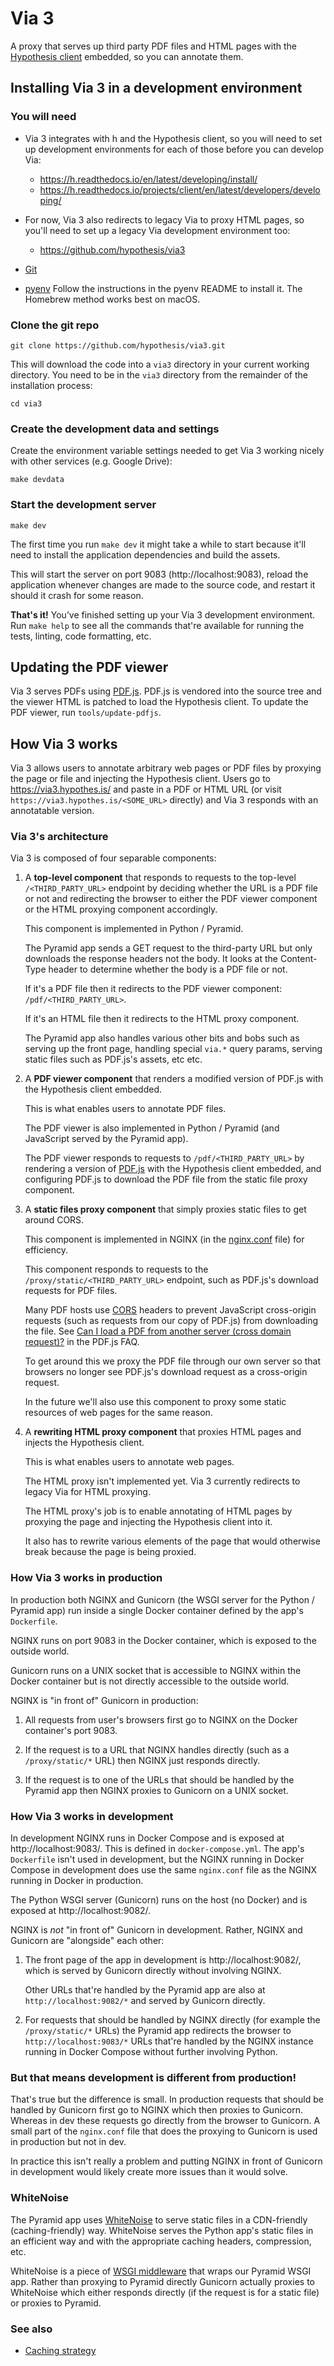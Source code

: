 Via 3
=====

A proxy that serves up third party PDF files and HTML pages with the
[Hypothesis client](https://github.com/hypothesis/client) embedded, so you can
annotate them.

Installing Via 3 in a development environment
---------------------------------------------

### You will need

* Via 3 integrates with h and the Hypothesis client, so you will need to
  set up development environments for each of those before you can develop Via:

  * https://h.readthedocs.io/en/latest/developing/install/
  * https://h.readthedocs.io/projects/client/en/latest/developers/developing/

* For now, Via 3 also redirects to legacy Via to proxy HTML pages, so you'll
  need to set up a legacy Via development environment too:

  * https://github.com/hypothesis/via3

* [Git](https://git-scm.com/)

* [pyenv](https://github.com/pyenv/pyenv)
  Follow the instructions in the pyenv README to install it.
  The Homebrew method works best on macOS.

### Clone the git repo

    git clone https://github.com/hypothesis/via3.git

This will download the code into a `via3` directory in your current working
directory. You need to be in the `via3` directory from the remainder of the
installation process:

    cd via3

### Create the development data and settings

Create the environment variable settings needed to get Via 3 working nicely with other services (e.g. Google Drive):

    make devdata

### Start the development server

    make dev

The first time you run `make dev` it might take a while to start because it'll
need to install the application dependencies and build the assets.

This will start the server on port 9083 (http://localhost:9083), reload the
application whenever changes are made to the source code, and restart it should
it crash for some reason.

**That's it!** You’ve finished setting up your Via 3 development environment. Run
`make help` to see all the commands that're available for running the tests,
linting, code formatting, etc.

Updating the PDF viewer
-----------------------

Via 3 serves PDFs using [PDF.js](https://mozilla.github.io/pdf.js/). PDF.js is
vendored into the source tree and the viewer HTML is patched to load the Hypothesis
client. To update the PDF viewer, run `tools/update-pdfjs`.

How Via 3 works
---------------

Via 3 allows users to annotate arbitrary web pages or PDF files by proxying the
page or file and injecting the Hypothesis client. Users go to
<https://via3.hypothes.is/> and paste in a PDF or HTML URL (or visit
`https://via3.hypothes.is/<SOME_URL>` directly) and Via 3 responds with an
annotatable version.

### Via 3's architecture

Via 3 is composed of four separable components:

1. A **top-level component** that responds to requests to the top-level
   `/<THIRD_PARTY_URL>` endpoint by deciding whether the URL is a PDF file or
   not and redirecting the browser to either the PDF viewer component or the
   HTML proxying component accordingly.

   This component is implemented in Python / Pyramid.

   The Pyramid app sends a GET request to the third-party URL but only
   downloads the response headers not the body. It looks at the Content-Type
   header to determine whether the body is a PDF file or not.

   If it's a PDF file then it redirects to the PDF viewer component:
   `/pdf/<THIRD_PARTY_URL>`.

   If it's an HTML file then it redirects to the HTML proxy component.

   The Pyramid app also handles various other bits and bobs such as serving up
   the front page, handling special `via.*` query params, serving static files
   such as PDF.js's assets, etc etc.

2. A **PDF viewer component** that renders a modified version of PDF.js with the Hypothesis client embedded.

   This is what enables users to annotate PDF files.

   The PDF viewer is also implemented in Python / Pyramid (and JavaScript served by the Pyramid app).

   The PDF viewer responds to requests to `/pdf/<THIRD_PARTY_URL>` by rendering
   a version of [PDF.js](https://mozilla.github.io/pdf.js/) with the Hypothesis
   client embedded, and configuring PDF.js to download the PDF file from the
   static file proxy component.

3. A **static files proxy component** that simply proxies static files to get around CORS.

   This component is implemented in NGINX (in the [nginx.conf](nginx/nginx.conf) file) for efficiency.

   This component responds to requests to the `/proxy/static/<THIRD_PARTY_URL>`
   endpoint, such as PDF.js's download requests for PDF files.

   Many PDF hosts use
   [CORS](https://developer.mozilla.org/en-US/docs/Web/HTTP/CORS) headers to
   prevent JavaScript cross-origin requests (such as requests from our copy of
   PDF.js) from downloading the file.
   See [Can I load a PDF from another server (cross domain request)?](https://github.com/mozilla/pdf.js/wiki/Frequently-Asked-Questions#can-i-load-a-pdf-from-another-server-cross-domain-request)
   in the PDF.js FAQ.

   To get around this we proxy the PDF file through our own server so that
   browsers no longer see PDF.js's download request as a cross-origin request.

   In the future we'll also use this component to proxy some static resources
   of web pages for the same reason.

4. A **rewriting HTML proxy component** that proxies HTML pages and injects the Hypothesis client.

   This is what enables users to annotate web pages.

   The HTML proxy isn't implemented yet. Via 3 currently redirects to legacy Via for HTML proxying.

   The HTML proxy's job is to enable annotating of HTML pages by proxying the
   page and injecting the Hypothesis client into it.

   It also has to rewrite various elements of the page that would otherwise
   break because the page is being proxied.

### How Via 3 works in production

In production both NGINX and Gunicorn (the WSGI server for the Python / Pyramid
app) run inside a single Docker container defined by the app's `Dockerfile`.

NGINX runs on port 9083 in the Docker container, which is exposed to the
outside world.

Gunicorn runs on a UNIX socket that is accessible to NGINX within the Docker
container but is not directly accessible to the outside world.

NGINX is "in front of" Gunicorn in production:

1. All requests from user's browsers first go to NGINX on the Docker container's port 9083.

2. If the request is to a URL that NGINX handles directly (such as a
   `/proxy/static/*` URL) then NGINX just responds directly.

3. If the request is to one of the URLs that should be handled by the Pyramid
   app then NGINX proxies to Gunicorn on a UNIX socket.

### How Via 3 works in development

In development NGINX runs in Docker Compose and is exposed at
http://localhost:9083/. This is defined in `docker-compose.yml`. The app's
`Dockerfile` isn't used in development, but the NGINX running in Docker Compose
in development does use the same `nginx.conf` file as the NGINX running in
Docker in production.

The Python WSGI server (Gunicorn) runs on the host (no Docker) and is exposed
at http://localhost:9082/.

NGINX is _not_ "in front of" Gunicorn in development. Rather, NGINX and
Gunicorn are "alongside" each other:

1. The front page of the app in development is http://localhost:9082/, which is
   served by Gunicorn directly without involving NGINX.

   Other URLs that're handled by the Pyramid app are also at
   `http://localhost:9082/*` and served by Gunicorn directly.

2. For requests that should be handled by NGINX directly (for example the
   `/proxy/static/*` URLs) the Pyramid app redirects the browser to
   `http://localhost:9083/*` URLs that're handled by the NGINX instance running
   in Docker Compose without further involving Python.

### But that means development is different from production!

That's true but the difference is small. In production requests that should be
handled by Gunicorn first go to NGINX which then proxies to Gunicorn. Whereas
in dev these requests go directly from the browser to Gunicorn. A small part of
the `nginx.conf` file that does the proxying to Gunicorn is used in production
but not in dev.

In practice this isn't really a problem and putting NGINX in front of Gunicorn
in development would likely create more issues than it would solve.

### WhiteNoise

The Pyramid app uses [WhiteNoise](http://whitenoise.evans.io/) to serve static
files in a CDN-friendly (caching-friendly) way. WhiteNoise serves the Python
app's static files in an efficient way and with the appropriate caching headers,
compression, etc.

WhiteNoise is a piece of [WSGI middleware](https://www.python.org/dev/peps/pep-3333/#middleware-components-that-play-both-sides)
that wraps our Pyramid WSGI app. Rather than proxying to Pyramid directly
Gunicorn actually proxies to WhiteNoise which either responds directly (if the
request is for a static file) or proxies to Pyramid.

### See also

* [Caching strategy](docs/caching-strategy.md)
